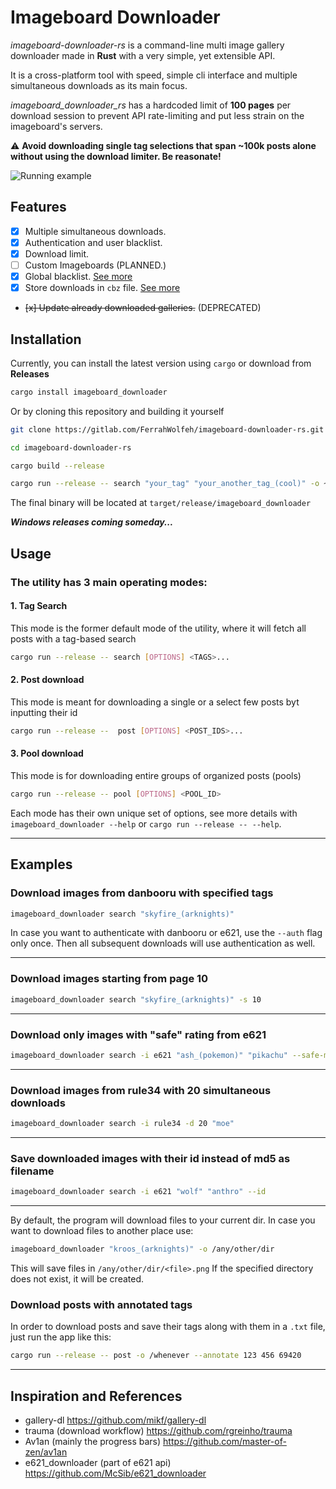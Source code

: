 # Imageboard Downloader

*imageboard-downloader-rs* is a command-line multi image gallery downloader made in **Rust** with a very simple, yet
extensible API.

It is a cross-platform tool with speed, simple cli interface and multiple simultaneous downloads as its main focus.

*imageboard_downloader_rs* has a hardcoded limit of **100 pages** per download session to prevent API rate-limiting and put less strain on the imageboard's servers.

⚠ **Avoid downloading single tag selections that span ~100k posts alone without using the download limiter. Be reasonate!**

![Running example](assets/mini-ex.gif)

## Features

- [x] Multiple simultaneous downloads.
- [x] Authentication and user blacklist.
- [x] Download limit.
- [ ] Custom Imageboards (PLANNED.)
- [x] Global blacklist. [See more](docs/Global_Blacklist.md)
- [x] Store downloads in `cbz` file. [See more](docs/CBZ.md)
- ~~[x] Update already downloaded galleries.~~ (DEPRECATED)

## Installation

Currently, you can install the latest version using `cargo` or download from **Releases**

```bash
cargo install imageboard_downloader
```

Or by cloning this repository and building it yourself

```bash
git clone https://gitlab.com/FerrahWolfeh/imageboard-downloader-rs.git

cd imageboard-downloader-rs

cargo build --release

cargo run --release -- search "your_tag" "your_another_tag_(cool)" -o ~/
```

The final binary will be located at `target/release/imageboard_downloader`

***Windows releases coming someday...***

## Usage

### The utility has 3 main operating modes:

#### 1. Tag Search
This mode is the former default mode of the utility, where it will fetch all posts with a tag-based search
```bash
cargo run --release -- search [OPTIONS] <TAGS>...
```

#### 2. Post download
This mode is meant for downloading a single or a select few posts byt inputting their id
```bash
cargo run --release --  post [OPTIONS] <POST_IDS>...
```

#### 3. Pool download
This mode is for downloading entire groups of organized posts (pools)
```bash
cargo run --release -- pool [OPTIONS] <POOL_ID>
```

Each mode has their own unique set of options, see more details with `imageboard_downloader --help` or `cargo run --release -- --help`.

***

## Examples

### Download images from danbooru with specified tags

```bash
imageboard_downloader search "skyfire_(arknights)"
```

In case you want to authenticate with danbooru or e621, use the `--auth` flag only once. Then all subsequent downloads will use authentication as well.

***

### Download images starting from page 10

```bash
imageboard_downloader search "skyfire_(arknights)" -s 10
```

***

### Download only images with "safe" rating from e621

```bash
imageboard_downloader search -i e621 "ash_(pokemon)" "pikachu" --safe-mode
```

***

### Download images from rule34 with 20 simultaneous downloads

```bash
imageboard_downloader search -i rule34 -d 20 "moe"
```

***

### Save downloaded images with their id instead of md5 as filename

```bash
imageboard_downloader search -i e621 "wolf" "anthro" --id
```

***

By default, the program will download files to your current dir. In case you want to download files to another place use:

```bash
imageboard_downloader "kroos_(arknights)" -o /any/other/dir
```

This will save files in `/any/other/dir/<file>.png`
If the specified directory does not exist, it will be created.

### Download posts with annotated tags
In order to download posts and save their tags along with them in a `.txt` file, just run the app like this:
```bash
cargo run --release -- post -o /whenever --annotate 123 456 69420
```

***

## Inspiration and References

- gallery-dl                         <https://github.com/mikf/gallery-dl>
- trauma (download workflow)         <https://github.com/rgreinho/trauma>
- Av1an (mainly the progress bars)   <https://github.com/master-of-zen/av1an>
- e621_downloader (part of e621 api) <https://github.com/McSib/e621_downloader>
